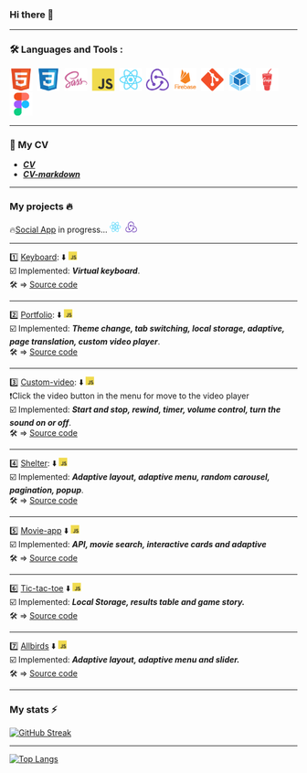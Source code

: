 ### Hi there 👋
--------------------
### :hammer_and_wrench: Languages and Tools :


<div>
  <img src="https://github.com/devicons/devicon/blob/master/icons/html5/html5-original.svg" title="HTML5" alt="HTML" width="40" height="40"/>&nbsp;
  <img src="https://raw.githubusercontent.com/devicons/devicon/1119b9f84c0290e0f0b38982099a2bd027a48bf1/icons/css3/css3-original.svg"  title="CSS3" alt="CSS" width="40" height="40"/>&nbsp;
  <img src="https://raw.githubusercontent.com/devicons/devicon/1119b9f84c0290e0f0b38982099a2bd027a48bf1/icons/sass/sass-original.svg" title="sass" alt="sass" width="40" height="40"/>&nbsp;
  <img src="https://github.com/devicons/devicon/blob/master/icons/javascript/javascript-original.svg" title="JavaScript" alt="JavaScript" width="40"/>&nbsp;
    <img src="https://raw.githubusercontent.com/devicons/devicon/1119b9f84c0290e0f0b38982099a2bd027a48bf1/icons/react/react-original.svg" title="react" alt="react" width="40" height="40"/>&nbsp;
  <img src="https://github.com/devicons/devicon/blob/master/icons/redux/redux-original.svg" title="Redux" alt="Redux " width="40" height="40"/>&nbsp;
  <img src="https://github.com/devicons/devicon/blob/master/icons/firebase/firebase-plain-wordmark.svg" title="Firebase" alt="Firebase" width="40" height="40"/>&nbsp;
  <img src="https://raw.githubusercontent.com/devicons/devicon/1119b9f84c0290e0f0b38982099a2bd027a48bf1/icons/git/git-original.svg" title="Git" alt="Git" width="40" height="40"/>&nbsp;
  <img src="https://raw.githubusercontent.com/devicons/devicon/1119b9f84c0290e0f0b38982099a2bd027a48bf1/icons/webpack/webpack-original.svg" title="webpack" **alt="webpack" width="40" height="40"/>&nbsp;
  <img src="https://raw.githubusercontent.com/devicons/devicon/1119b9f84c0290e0f0b38982099a2bd027a48bf1/icons/gulp/gulp-plain.svg" title="gulp" **alt="gulp" width="40" height="40"/>&nbsp;
  <img src="https://raw.githubusercontent.com/devicons/devicon/1119b9f84c0290e0f0b38982099a2bd027a48bf1/icons/figma/figma-original.svg" title="figma" alt="figma" width="40" height="40"/>&nbsp;
</div>

--------------------

### 💠 My CV
* ***[CV](https://ruslsatt.github.io/CV/)***
* ***[CV-markdown](https://ruslsatt.github.io/CV/cv)***

--------------------
### My projects 🔥

🔥[Social App](https://github.com/RuslSatt/social-app) in progress...
<img src="https://raw.githubusercontent.com/devicons/devicon/1119b9f84c0290e0f0b38982099a2bd027a48bf1/icons/react/react-original.svg" title="react" alt="react" width="20" height="20"/>&nbsp;
<img src="https://github.com/devicons/devicon/blob/master/icons/redux/redux-original.svg" title="Redux" alt="Redux " width="20" height="20"/>&nbsp;

--------------------


1️⃣ [Keyboard](https://ruslsatt.github.io/keyboard/): ⬇️ <img src="https://github.com/devicons/devicon/blob/master/icons/javascript/javascript-original.svg" title="JavaScript" alt="JavaScript" height="15" width="15"/> <br/>
☑️ Implemented: ***Virtual keyboard***. <br/>
🛠️ => [Source code](https://github.com/RuslSatt/keyboard)
<br/>

--------------------

2️⃣ [Portfolio](https://ruslsatt.github.io/rs-school-stage-0/portfolio/): ⬇️ <img src="https://github.com/devicons/devicon/blob/master/icons/javascript/javascript-original.svg" title="JavaScript" alt="JavaScript" height="15" width="15"/> <br/>
☑️ Implemented: ***Theme change, tab switching, local storage, adaptive, page translation, custom video player***. <br/>
🛠️ => [Source code](https://github.com/RuslSatt/rs-school-stage-0/tree/portfolio)
<br/>

--------------------

3️⃣ [Custom-video](https://ruslsatt.github.io/rs-school-stage-0/portfolio/): ⬇️ <img src="https://github.com/devicons/devicon/blob/master/icons/javascript/javascript-original.svg" title="JavaScript" alt="JavaScript" height="15" width="15"/> <br/>
❗Click the video button in the menu for move to the video player <br/>
☑️ Implemented: ***Start and stop, rewind, timer, volume control, turn the sound on or off***. <br/>
🛠️ => [Source code](https://github.com/RuslSatt/rs-school-stage-0/tree/custom-video)
<br/>

--------------------

4️⃣ [Shelter](https://ruslsatt.github.io/shelter/): ⬇️ <img src="https://github.com/devicons/devicon/blob/master/icons/javascript/javascript-original.svg" title="JavaScript" alt="JavaScript" height="15" width="15"/> <br/>
☑️ Implemented: ***Adaptive layout, adaptive menu, random carousel, pagination, popup***. <br/>
🛠️ => [Source code](https://github.com/RuslSatt/shelter/tree/main)
<br/>

--------------------

5️⃣ [Movie-app](https://ruslsatt.github.io/rs-school-stage-0/movie-app/) ⬇️ <img src="https://github.com/devicons/devicon/blob/master/icons/javascript/javascript-original.svg" title="JavaScript" alt="JavaScript" height="15" width="15"/> <br/>
☑️ Implemented: ***API, movie search, interactive cards and adaptive*** <br/>
🛠️ => [Source code](https://github.com/RuslSatt/rs-school-stage-0/tree/movie-app)
<br/>

--------------------

6️⃣ [Tic-tac-toe](https://ruslsatt.github.io/rs-school-stage-0/tic-tac-toe/) ⬇️ <img src="https://github.com/devicons/devicon/blob/master/icons/javascript/javascript-original.svg" title="JavaScript" alt="JavaScript" height="15" width="15"/> <br/>
☑️ Implemented: ***Local Storage, results table and game story.*** <br/>
🛠️ => [Source code](https://github.com/RuslSatt/rs-school-stage-0/tree/tic-tac-toe)
<br/>

--------------------

7️⃣ [Allbirds](https://ruslsatt.github.io/allbirds/) ⬇️ <img src="https://github.com/devicons/devicon/blob/master/icons/javascript/javascript-original.svg" title="JavaScript" alt="JavaScript" height="15" width="15"/> <br/>
☑️ Implemented: ***Adaptive layout, adaptive menu and slider.*** <br/>
🛠️ => [Source code](https://github.com/RuslSatt/allbirds)
<br/>

--------------------

### My stats ⚡
[![GitHub Streak](http://github-readme-streak-stats.herokuapp.com?user=RuslSatt&theme=github-dark-blue&date_format=M%20j%5B%2C%20Y%5D)](https://git.io/streak-stats)

--------------------

[![Top Langs](https://github-readme-stats.vercel.app/api/top-langs/?username=RuslSatt&layout=compact&theme=vision-friendly-dark)](https://github.com/anuraghazra/github-readme-stats)
<!--
**RuslSatt/RuslSatt** is a ✨ _special_ ✨ repository because its `README.md` (this file) appears on your GitHub profile.

Here are some ideas to get you started:

- 🔭 I’m currently working on ...
- 🌱 I’m currently learning ...
- 👯 I’m looking to collaborate on ...
- 🤔 I’m looking for help with ...
- 💬 Ask me about ...
- 📫 How to reach me: ...
- 😄 Pronouns: ...
- ⚡ Fun fact: ...
-->
